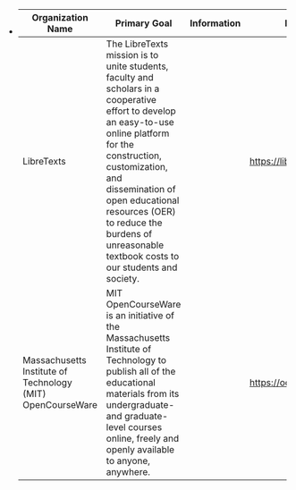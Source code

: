 - |Organization Name|Primary Goal|Information|Link|
  |--|--|--|--|
  |LibreTexts|The LibreTexts mission is to unite students, faculty and scholars in a cooperative effort to develop an easy-to-use online platform for the construction, customization, and dissemination of open educational resources (OER) to reduce the burdens of unreasonable textbook costs to our students and society.||https://libretexts.org/ |
  |Massachusetts Institute of Technology (MIT) OpenCourseWare|MIT OpenCourseWare is an initiative of the Massachusetts Institute of Technology to publish all of the educational materials from its undergraduate- and graduate-level courses online, freely and openly available to anyone, anywhere.||https://ocw.mit.edu/|